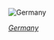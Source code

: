 
![Germany](https://www.gstatic.com/prettyearth/assets/full/1118.jpg)

*[Germany](https://www.google.com/maps/@50.909006,6.542559,18z/data=!3m1!1e3)*
